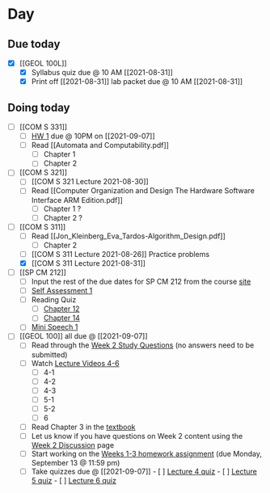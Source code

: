 

# Day 

## Due today
- [x] [[GEOL 100L]]
	- [x] Syllabus quiz due @ 10 AM [[2021-08-31]]
	- [x] Print off [[2021-08-31]] lab packet due @ 10 AM [[2021-08-31]]

## Doing today

- [ ] [[COM S 331]]
	- [ ] [HW 1](https://canvas.iastate.edu/courses/86358/assignments/1529811) due @ 10PM on [[2021-09-07]]
	- [ ] Read [[Automata and Computability.pdf]]
		- [ ] Chapter 1
		- [ ] Chapter 2
- [ ] [[COM S 321]]
	- [ ] [[COM S 321 Lecture 2021-08-30]]
	- [ ] Read [[Computer Organization and Design The Hardware Software Interface ARM Edition.pdf]]
		- [ ] Chapter 1 ?
		- [ ] Chapter 2 ?
- [ ] [[COM S 311]]
	- [ ] Read [[Jon_Kleinberg_Eva_Tardos-Algorithm_Design.pdf]]
		- [ ] Chapter 2
	- [ ] [[COM S 311 Lecture 2021-08-26]] Practice problems
	- [x] [[COM S 311 Lecture 2021-08-31]]
- [ ]   [[SP CM 212]]
	- [ ]   Input the rest of the due dates for SP CM 212 from the course [site](https://canvas.iastate.edu/courses/84042/modules#module_495984)
	- [ ]   [Self Assessment 1](https://canvas.iastate.edu/courses/84042/assignments/1475942?module_item_id=3822531)
	- [ ]   Reading Quiz
		- [ ]   [Chapter 12](https://canvas.iastate.edu/courses/84042/assignments/1475304?module_item_id=3822543)
		- [ ]   [Chapter 14](https://canvas.iastate.edu/courses/84042/assignments/1475347?module_item_id=3822561)
	- [ ]   [Mini Speech 1](https://canvas.iastate.edu/courses/84042/assignments/1475844?module_item_id=3822586)
- [ ] [[GEOL 100]] all due @ [[2021-09-07]]
	- [ ] Read through the [Week 2 Study Questions](https://canvas.iastate.edu/courses/82791/pages/study-questions-for-week-2 "Study Questions for Week 2")[](https://canvas.iastate.edu/courses/74161/pages/study-questions-for-week-2 "Study Questions for Week 2") (no answers need to be submitted)
	- [ ] Watch [Lecture Videos 4-6](https://canvas.iastate.edu/courses/82791/pages/week-2-lecture-videos)
		- [ ] 4-1
		- [ ] 4-2
		- [ ] 4-3
		- [ ] 5-1
		- [ ] 5-2
		- [ ] 6
	- [ ]  Read Chapter 3 in the [textbook](https://canvas.iastate.edu/courses/82791/external_tools/4157)
	- [ ]   Let us know if you have questions on Week 2 content using the [Week 2 Discussion](https://canvas.iastate.edu/courses/82791/discussion_topics/958079 "Have questions on Week 2 content?") page[](https://canvas.iastate.edu/courses/74161/discussion_topics/719159 "Have questions on Week 2 content?")
	- [ ]   Start working on the [Weeks 1-3 homework assignment](https://canvas.iastate.edu/courses/82791/quizzes/343324 "Weeks 1-3 Homework") (due Monday, September 13 @ 11:59 pm)
	- [ ]    Take quizzes due @ [[2021-09-07]]
		- [ ]  [Lecture 4 quiz](https://canvas.iastate.edu/courses/82791/quizzes/343715)
		- [ ]  [Lecture 5 quiz](https://canvas.iastate.edu/courses/82791/quizzes/343716)
		- [ ]  [Lecture 6 quiz](https://canvas.iastate.edu/courses/82791/quizzes/343717)